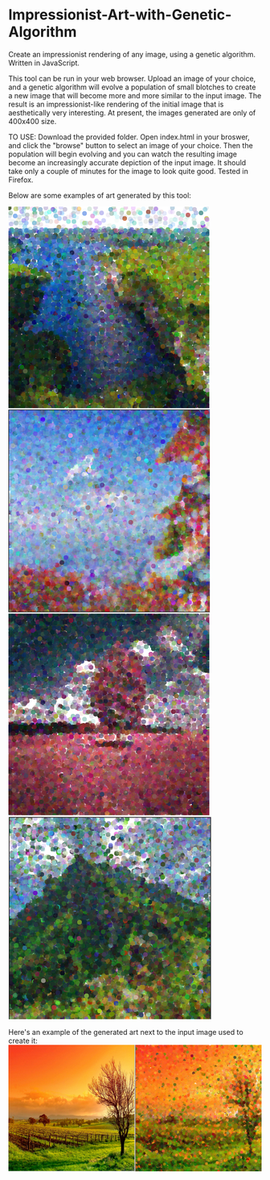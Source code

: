 # Impressionist-Art-with-Genetic-Algorithm
Create an impressionist rendering of any image, using a genetic algorithm. Written in JavaScript.

This tool can be run in your web browser. Upload an image of your choice, and a genetic algorithm will evolve a population of small blotches to create a new image that will become more and more similar to the input image. The result is an impressionist-like rendering of the initial image that is aesthetically very interesting. At present, the images generated are only of 400x400 size.

TO USE:  Download the provided folder. Open index.html in your broswer, and click the "browse" button to select an image of your choice. Then the population will begin evolving and you can watch the resulting image become an increasingly accurate depiction of the input image. It should take only a couple of minutes for the image to look quite good. Tested in Firefox.

Below are some examples of art generated by this tool:

![alt text](https://raw.githubusercontent.com/nicholasharris/Impressionist-Art-with-Genetic-Algorithm/master/ga_art_1.png)
![alt text](https://raw.githubusercontent.com/nicholasharris/Impressionist-Art-with-Genetic-Algorithm/master/ga_art_2.png)
![alt text](https://raw.githubusercontent.com/nicholasharris/Impressionist-Art-with-Genetic-Algorithm/master/ga_art_3.png)
![alt text](https://raw.githubusercontent.com/nicholasharris/Impressionist-Art-with-Genetic-Algorithm/master/ga_art_4.png)

Here's an example of the generated art next to the input image used to create it:
![alt text](https://raw.githubusercontent.com/nicholasharris/Impressionist-Art-with-Genetic-Algorithm/master/side_by_side.png)


